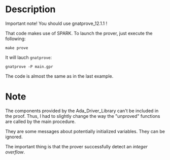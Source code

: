 
# Description

Important note! You should use gnatprove_12.1.1 !

That code makes use of SPARK. To launch the prover, just execute the following:

	make prove

It will lauch `gnatprove`:

	gnatprove -P main.gpr

The code is almost the same as in the last example.


# Note

The components provided by the Ada_Driver_Library can't be included
in the proof. Thus, I had to slightly change the way the "unproved" functions
are called by the main procedure.

They are some messages about potentially initialized variables. They can be
ignored.

The important thing is that the prover successfully detect an *integer overflow*.

